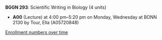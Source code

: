**BGGN 293**: Scientific Writing in Biology (4 units)

- **A00** (Lecture) at 4:00 pm–5:20 pm on Monday, Wednesday at BONN 2130 by Tour, Ella (A05720848)

[Enrollment numbers over time](./BGGN293.tsv)
